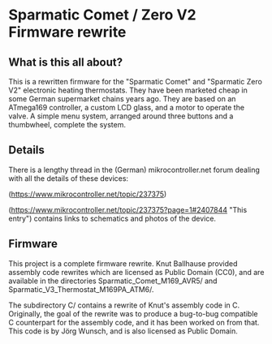 Sparmatic Comet / Zero V2 Firmware rewrite
==========================================

What is this all about?
-----------------------

This is a rewritten firmware for the "Sparmatic Comet" and
"Sparmatic Zero V2" electronic heating thermostats.  They have
been marketed cheap in some German supermarket chains years
ago.  They are based on an ATmega169 controller, a custom
LCD glass, and a motor to operate the valve.  A simple menu
system, arranged around three buttons and a thumbwheel,
complete the system.

Details
-------

There is a lengthy thread in the (German) mikrocontroller.net
forum dealing with all the details of these devices:

(https://www.mikrocontroller.net/topic/237375)

(https://www.mikrocontroller.net/topic/237375?page=1#2407844 "This entry")
contains links to schematics and photos of the device.

Firmware
--------

This project is a complete firmware rewrite.  Knut Ballhause provided
assembly code rewrites which are licensed as Public Domain (CC0), and
are available in the directories Sparmatic_Comet_M169_AVR5/ and
Sparmatic_V3_Thermostat_M169PA_ATM6/.

The subdirectory C/ contains a rewrite of Knut's assembly code in C.
Originally, the goal of the rewrite was to produce a bug-to-bug
compatible C counterpart for the assembly code, and it has been worked
on from that. This code is by Jörg Wunsch, and is also licensed as
Public Domain.

